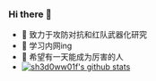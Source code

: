 ### Hi there 👋

- 🔭 致力于攻防对抗和红队武器化研究
- 🌱 学习内网ing
- 💬 希望有一天能成为厉害的人
- [![sh3d0ww01f's github stats](https://github-readme-stats.vercel.app/api?username=sh3d0ww01f&show_icons=true&theme=cobalt)](https://github.com/anuraghazra/github-readme-stats)
